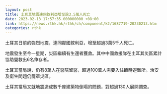 ```yaml
---
layout: post
title: 土耳其地震連同敘利亞增至逾3.5萬人死亡
date: 2023-02-13 17:57:35.000000000 +08:00
link: https://news.rthk.hk/rthk/ch/component/k2/1687719-20230213.htm
categories: rthk
---
```


土耳其日前的強烈地震，連同鄰國敘利亞，增至超過3萬5千人死亡。

地震發生至今一星期，災區繼續有生還者獲救。其中中國救援隊在土耳其災區累計協助營救出6名倖存者。

土耳其當局說，仍有8萬人在醫院留醫，超過100萬人需要入住臨時避難所。治安及衛生問題仍籠罩災區。

土耳其當局又就地震造成數千座建築物倒塌的問題，對超過130人展開調查。
